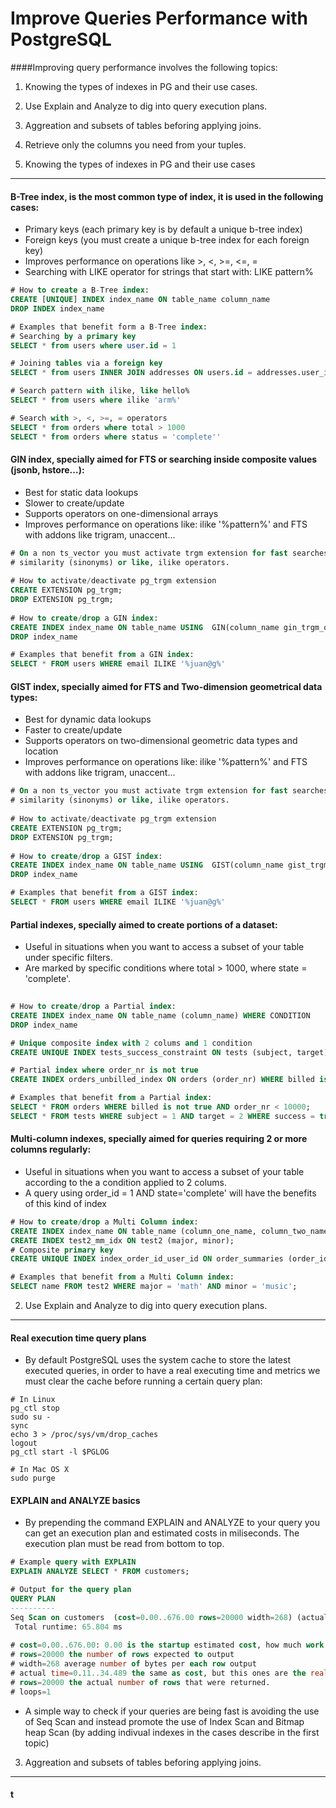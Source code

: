 
Improve Queries Performance with PostgreSQL
===================

####Improving query performance involves the following topics:
 1. Knowing the types of indexes in PG and their use cases.
 2. Use Explain and Analyze to dig into query execution plans.
 3. Aggreation and subsets of tables beforing applying joins.
 4. Retrieve only the columns you need from your tuples.


1. Knowing the types of indexes in PG and their use cases
-------------

#### B-Tree index, is the most common type of index, it is used in the following cases:

- Primary keys (each primary key is by default a unique b-tree index)
- Foreign keys (you must create a unique b-tree index for each foreign key)
- Improves performance on operations like >, <, >=, <=, =
- Searching with LIKE operator for strings that start with: LIKE pattern%    

```sql
# How to create a B-Tree index:
CREATE [UNIQUE] INDEX index_name ON table_name column_name
DROP INDEX index_name

# Examples that benefit form a B-Tree index:
# Searching by a primary key
SELECT * from users where user.id = 1

# Joining tables via a foreign key
SELECT * from users INNER JOIN addresses ON users.id = addresses.user_id

# Search pattern with ilike, like hello%
SELECT * from users where ilike 'arm%'

# Search with >, <, >=, = operators
SELECT * from orders where total > 1000
SELECT * from orders where status = 'complete''
```

#### GIN index, specially aimed for FTS or searching inside composite values (jsonb, hstore...):
- Best for static data lookups
- Slower to create/update
- Supports operators on one-dimensional arrays
- Improves performance on operations like: ilike '%pattern%' and FTS with addons like trigram, unaccent...

```sql
# On a non ts_vector you must activate trgm extension for fast searches with
# similarity (sinonyms) or like, ilike operators.
 
# How to activate/deactivate pg_trgm extension
CREATE EXTENSION pg_trgm;
DROP EXTENSION pg_trgm;
 
# How to create/drop a GIN index:   
CREATE INDEX index_name ON table_name USING  GIN(column_name gin_trgm_ops)
DROP index_name

# Examples that benefit from a GIN index:
SELECT * FROM users WHERE email ILIKE '%juan@g%'
```

#### GIST index, specially aimed for FTS and Two-dimension geometrical data types:
- Best for dynamic data lookups
- Faster to create/update
- Supports operators on two-dimensional geometric data types and location
- Improves performance on operations like: ilike '%pattern%' and FTS with addons like trigram, unaccent...

```sql
# On a non ts_vector you must activate trgm extension for fast searches with
# similarity (sinonyms) or like, ilike operators.
 
# How to activate/deactivate pg_trgm extension
CREATE EXTENSION pg_trgm;
DROP EXTENSION pg_trgm;
 
# How to create/drop a GIST index:   
CREATE INDEX index_name ON table_name USING  GIST(column_name gist_trgm_ops)
DROP index_name

# Examples that benefit from a GIST index:
SELECT * FROM users WHERE email ILIKE '%juan@g%'
```

#### Partial indexes, specially aimed to create portions of a dataset:
- Useful in situations when you want to access a subset of your table under specific filters.
- Are marked by specific conditions where total > 1000, where state = 'complete'.

```sql
 
# How to create/drop a Partial index:
CREATE INDEX index_name ON table_name (column_name) WHERE CONDITION
DROP index_name

# Unique composite index with 2 colums and 1 condition
CREATE UNIQUE INDEX tests_success_constraint ON tests (subject, target) WHERE success = true;

# Partial index where order_nr is not true
CREATE INDEX orders_unbilled_index ON orders (order_nr) WHERE billed is not true;

# Examples that benefit from a Partial index:
SELECT * FROM orders WHERE billed is not true AND order_nr < 10000;
SELECT * FROM tests WHERE subject = 1 AND target = 2 WHERE success = true;
```

#### Multi-column indexes, specially aimed for queries requiring 2 or more columns regularly:

- Useful in situations when you want to access a subset of your table according to the a condition applied to 2 colums.
- A query using order_id = 1 AND state='complete' will have the benefits of this kind of index

```sql
# How to create/drop a Multi Column index:
CREATE INDEX index_name ON table_name (column_one_name, column_two_name)
CREATE INDEX test2_mm_idx ON test2 (major, minor);
# Composite primary key
CREATE UNIQUE INDEX index_order_id_user_id ON order_summaries (order_id, column_id)

# Examples that benefit from a Multi Column index:
SELECT name FROM test2 WHERE major = 'math' AND minor = 'music';
```

2. Use Explain and Analyze to dig into query execution plans.
--------------------------------------------------------------

#### Real execution time query plans

- By default PostgreSQL uses the system cache to store the latest executed queries, in order to have a real executing time and metrics we must clear the cache before running a certain query plan:

```
# In Linux
pg_ctl stop
sudo su -
sync
echo 3 > /proc/sys/vm/drop_caches
logout
pg_ctl start -l $PGLOG

# In Mac OS X
sudo purge
```

#### EXPLAIN and ANALYZE basics

- By prepending the command EXPLAIN and ANALYZE to your query you can get an execution plan and estimated costs in miliseconds. The execution plan must be read from bottom to top.

```sql
# Example query with EXPLAIN
EXPLAIN ANALYZE SELECT * FROM customers;

# Output for the query plan
QUERY PLAN
----------
Seq Scan on customers  (cost=0.00..676.00 rows=20000 width=268) (actual time=0.011..34.489 rows=20000 loops=1)
 Total runtime: 65.804 ms
 
# cost=0.00..676.00: 0.00 is the startup estimated cost, how much work estimated to return the first row. 676.00 #total estimated execution cost. 
# rows=20000 the number of rows expected to output
# width=268 average number of bytes per each row output
# actual time=0.11..34.489 the same as cost, but this ones are the real costs of executing the query.
# rows=20000 the actual number of rows that were returned.
# loops=1
```
- A simple way to check if your queries are being fast is avoiding the use of Seq Scan and instead promote the use of Index Scan and Bitmap heap Scan (by adding indivual indexes in the cases describe in the first topic)

3. Aggreation and subsets of tables beforing applying joins.
--------------------------------------------------------------

#### t
